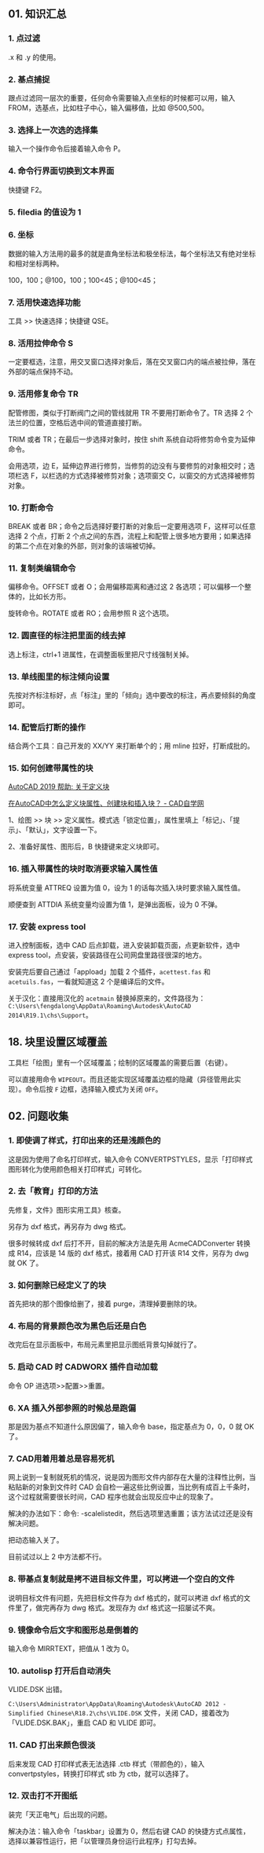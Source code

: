 ## 01. 知识汇总

### 1. 点过滤

.x 和 .y 的使用。

### 2. 基点捕捉

跟点过滤同一层次的重要，任何命令需要输入点坐标的时候都可以用，输入 FROM，选基点，比如柱子中心，输入偏移值，比如 @500,500。

### 3. 选择上一次选的选择集

输入一个操作命令后接着输入命令 P。

### 4. 命令行界面切换到文本界面

快捷键 F2。

### 5. filedia 的值设为 1

### 6. 坐标

数据的输入方法用的最多的就是直角坐标法和极坐标法，每个坐标法又有绝对坐标和相对坐标两种。

100，100；@100，100；100<45；@100<45；

### 7. 活用快速选择功能

工具 >> 快速选择；快捷键 QSE。

### 8. 活用拉伸命令 S

一定要框选，注意，用交叉窗口选择对象后，落在交叉窗口内的端点被拉伸，落在外部的端点保持不动。

### 9. 活用修复命令 TR

配管修图，类似于打断阀门之间的管线就用 TR 不要用打断命令了。TR 选择 2 个法兰的位置，空格后选中间的管道直接打断。

TRIM 或者 TR；在最后一步选择对象时，按住 shift 系统自动将修剪命令变为延伸命令。

会用选项，边 E，延伸边界进行修剪，当修剪的边没有与要修剪的对象相交时；选项栏选 F，以栏选的方式选择被修剪对象；选项窗交 C，以窗交的方式选择被修剪对象。

### 10. 打断命令

BREAK 或者 BR；命令之后选择好要打断的对象后一定要用选项 F，这样可以任意选择 2 个点，打断 2 个点之间的东西，流程上和配管上很多地方要用；如果选择的第二个点在对象的外部，则对象的该端被切掉。

### 11. 复制类编辑命令

偏移命令。OFFSET 或者 O；会用偏移距离和通过这 2 各选项；可以偏移一个整体的，比如长方形。

旋转命令。ROTATE 或者 RO；会用参照 R 这个选项。

### 12. 圆直径的标注把里面的线去掉

选上标注，ctrl+1 进属性，在调整面板里把尺寸线强制关掉。

### 13. 单线图里的标注倾向设置

先按对齐标注标好，点「标注」里的「倾向」选中要改的标注，再点要倾斜的角度即可。

### 14. 配管后打断的操作

结合两个工具：自己开发的 XX/YY 来打断单个的；用 mline 拉好，打断成批的。

### 15. 如何创建带属性的块

[AutoCAD 2019 帮助: 关于定义块](http://help.autodesk.com/view/ACD/2019/CHS/?guid=GUID-F81D7F1E-1F0A-45AD-AC7E-891A85A0033A)

[在AutoCAD中怎么定义块属性、创建块和插入块？ - CAD自学网](http://www.cadzxw.com/960.html)

1、绘图 >> 块 >> 定义属性。模式选「锁定位置」，属性里填上「标记」、「提示」、「默认」，文字设置一下。

2、准备好属性、图形后，B 快捷键来定义块即可。

### 16. 插入带属性的块时取消要求输入属性值

将系统变量 ATTREQ 设置为值 0，设为 1 的话每次插入块时要求输入属性值。

顺便查到 ATTDIA 系统变量均设置为值 1，是弹出面板，设为 0 不弹。

### 17. 安装 express tool

进入控制面板，选中 CAD 后点卸载，进入安装卸载页面，点更新软件，选中 express tool，点安装，安装路径在公司网盘里路径很深的地方。

安装完后要自己通过「appload」加载 2 个插件，`acettest.fas` 和 `acetuils.fas`，一看就知道这 2 个是编译后的文件。

关于汉化：直接用汉化的 `acetmain` 替换掉原来的，文件路径为：`C:\Users\fengdalong\AppData\Roaming\Autodesk\AutoCAD 2014\R19.1\chs\Support`。

## 18. 块里设置区域覆盖

工具栏「绘图」里有一个区域覆盖；绘制的区域覆盖的需要后置（右键）。

可以直接用命令 `WIPEOUT`。而且还能实现区域覆盖边框的隐藏（异径管用此实现）。命令后按 `F` 边框，选择输入模式为关闭 `OFF`。

## 02. 问题收集

### 1. 即使调了样式，打印出来的还是浅颜色的

这是因为使用了命名打印样式，输入命令 CONVERTPSTYLES，显示「打印样式图形转化为使用颜色相关打印样式」可转化。

### 2. 去「教育」打印的方法

先修复，文件》图形实用工具》核查。

另存为 dxf 格式，再另存为 dwg 格式。

很多时候转成 dxf 后打不开，目前的解决方法是先用 AcmeCADConverter 转换成 R14，应该是 14 版的 dxf 格式，接着用 CAD 打开该 R14 文件，另存为 dwg 就 OK 了。

### 3. 如何删除已经定义了的块

首先把块的那个图像给删了，接着 purge，清理掉要删除的块。

### 4. 布局的背景颜色改为黑色后还是白色

改完后在显示面板中，布局元素里把显示图纸背景勾掉就行了。

### 5. 启动 CAD 时 CADWORX 插件自动加载

命令 OP 进选项>>配置>>重置。

### 6. XA 插入外部参照的时候总是跑偏

那是因为基点不知道什么原因偏了，输入命令 base，指定基点为 0，0，0 就 OK 了。

### 7. CAD用着用着总是容易死机

网上说到一复制就死机的情况，说是因为图形文件内部存在大量的注释性比例，当粘贴新的对象到文件时 CAD 会自检一遍这些比例设置，当比例有成百上千条时，这个过程就需要很长时间，CAD 程序也就会出现反应中止的现象了。

解决的办法如下：命令:  -scalelistedit，然后选项里选重置；该方法试过还是没有解决问题。

把动态输入关了。

目前试过以上 2 中方法都不行。

### 8. 带基点复制就是拷不进目标文件里，可以拷进一个空白的文件

说明目标文件有问题，先把目标文件存为 dxf 格式的，就可以拷进 dxf 格式的文件里了，做完再存为 dwg 格式。发现存为 dxf 格式这一招屡试不爽。

### 9. 镜像命令后文字和图形总是倒着的

输入命令 MIRRTEXT，把值从 1 改为 0。

### 10. autolisp 打开后自动消失

VLIDE.DSK 出错。

`C:\Users\Administrator\AppData\Roaming\Autodesk\AutoCAD 2012 - Simplified Chinese\R18.2\chs\VLIDE.DSK` 文件，关闭 CAD，接着改为「VLIDE.DSK.BAK」，重启 CAD 和 VLIDE 即可。

### 11. CAD 打出来颜色很淡

后来发现 CAD 打印样式表无法选择 .ctb 样式（带颜色的），输入 convertpstyles，转换打印样式 stb 为 ctb，就可以选择了。

### 12. 双击打不开图纸

装完「天正电气」后出现的问题。

解决办法：输入命令「taskbar」设置为 0，然后右键 CAD 的快捷方式点属性，选择以兼容性运行，把「以管理员身份运行此程序」打勾去掉。

